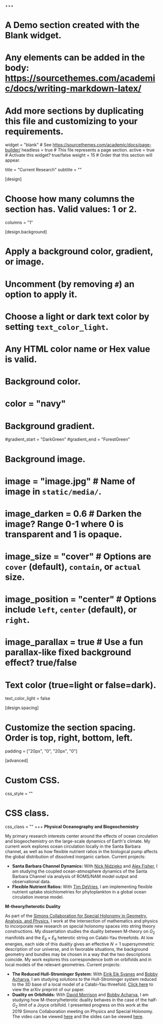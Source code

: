 +++
# A Demo section created with the Blank widget.
# Any elements can be added in the body: https://sourcethemes.com/academic/docs/writing-markdown-latex/
# Add more sections by duplicating this file and customizing to your requirements.

widget = "blank"  # See https://sourcethemes.com/academic/docs/page-builder/
headless = true  # This file represents a page section.
active = true  # Activate this widget? true/false
weight = 15  # Order that this section will appear.

title = "Current Research"
subtitle = ""

[design]
  # Choose how many columns the section has. Valid values: 1 or 2.
  columns = "1"

[design.background]
  # Apply a background color, gradient, or image.
  #   Uncomment (by removing `#`) an option to apply it.
  #   Choose a light or dark text color by setting `text_color_light`.
  #   Any HTML color name or Hex value is valid.

  # Background color.
  # color = "navy"

  # Background gradient.
  #gradient_start = "DarkGreen"
  #gradient_end = "ForestGreen"

  # Background image.
  # image = "image.jpg"  # Name of image in `static/media/`.
  # image_darken = 0.6  # Darken the image? Range 0-1 where 0 is transparent and 1 is opaque.
  # image_size = "cover"  #  Options are `cover` (default), `contain`, or `actual` size.
  # image_position = "center"  # Options include `left`, `center` (default), or `right`.
  # image_parallax = true  # Use a fun parallax-like fixed background effect? true/false

  # Text color (true=light or false=dark).
  text_color_light = false

[design.spacing]
  # Customize the section spacing. Order is top, right, bottom, left.
  padding = ["20px", "0", "20px", "0"]

[advanced]
 # Custom CSS.
 css_style = ""

 # CSS class.
 css_class = ""
+++
**Physical Oceanography and Biogeochemistry**

My primary research interests center around the effects of ocean circulation and biogeochemistry on the large-scale dynamics of Earth's climate. My current work explores ocean circulation locally in the Santa Barbara channel, as well as how flexible nutrient ratios in the biological pump affects the global distribution of dissolved inorganic carbon. Current projects:
- **Santa Barbara Channel Dynamics:** With [Nick Nidzieko](https://ucsbcoastlab.org/nick-nidzieko/) and [Alex Fisher](https://alexanderwfisher.com/), I am studying the coupled ocean-atmosphere dynamics of the Santa Barbara Channel via analysis of ROMS/NAM model output and observational data.
- **Flexible Nutrient Ratios:** With [Tim DeVries](https://tdevries.eri.ucsb.edu/), I am implementing flexible nutrient uptake stoichiometries for phytoplankton in a global ocean circulation inverse model.

**M-theory/heterotic Duality**

As part of the [Simons Collaboration for Special Holonomy in Geometry, Analysis, and Physics](https://sites.duke.edu/scshgap/), I work at the intersection of mathematics and physics to incorporate new research on special holonomy spaces into string theory constructions. My dissertation studies the duality between M-theory on $G_2$ manifolds and the $E_8 \times E_8$ heterotic string on Calabi-Yau threefolds. At low energies, each side of this duality gives an effective $N=1$ supersymmetric description of our universe, and in favorable situations, the background geometry and bundles may be chosen in a way that the two descriptions coincide. My work explores this correspondence both on orbifolds and in local models of the relevant geometries. Current projects:
- **The Reduced Hull-Strominger System:** With [Eirik Eik Svanes](https://sites.google.com/view/eesvanes/) and [Bobby Acharya](https://www.kcl.ac.uk/people/bobby-acharya), I am studying solutions to the Hull-Strominger system reduced to the 3D base of a local model of a Calabi-Yau threefold. [Click here](https://arxiv.org/abs/2010.07438) to view the arXiv preprint of our paper.
- **Duality on Orbifolds:** With [David Morrison](http://web.physics.ucsb.edu/~drm/) and [Bobby Acharya](https://www.kcl.ac.uk/people/bobby-acharya), I am studying how M-theory/heterotic duality behaves in the case of the half-$G_2$ limit of a Joyce orbifold. I presented progress on this work at the 2019 Simons Collaboration meeting on Physics and Special Holonomy. The video can be viewed [here](https://sites.duke.edu/scshgap/alex-kinsella-lectures/#11apr19) and the slides can be viewed [here](/files/Mhet.pdf).
